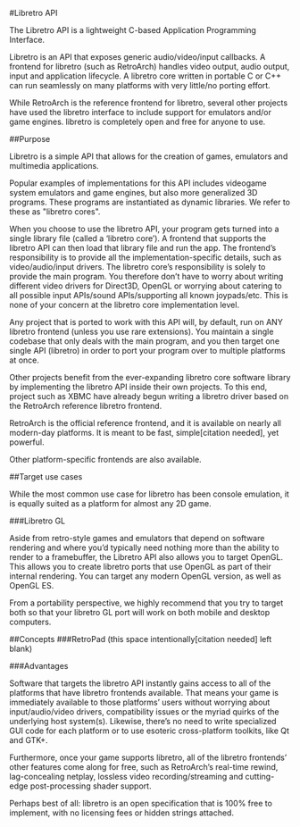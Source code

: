 #Libretro API

The Libretro API is a lightweight C-based Application Programming Interface.

Libretro is an API that exposes generic audio/video/input callbacks. A frontend for libretro (such as RetroArch) handles video output, audio output, input and application lifecycle. A libretro core written in portable C or C++ can run seamlessly on many platforms with very little/no porting effort.

While RetroArch is the reference frontend for libretro, several other projects have used the libretro interface to include support for emulators and/or game engines. libretro is completely open and free for anyone to use.


##Purpose

Libretro is a simple API that allows for the creation of games, emulators and multimedia applications.

Popular examples of implementations for this API includes videogame system emulators and game engines, but also more generalized 3D programs. These programs are instantiated as dynamic libraries. We refer to these as "libretro cores".

When you choose to use the libretro API, your program gets turned into a single library file (called a ‘libretro core’). A frontend that supports the libretro API can then load that library file and run the app. The frontend’s responsibility is to provide all the implementation-specific details, such as video/audio/input drivers. The libretro core’s responsibility is solely to provide the main program. You therefore don’t have to worry about writing different video drivers for Direct3D, OpenGL or worrying about catering to all possible input APIs/sound APIs/supporting all known joypads/etc. This is none of your concern at the libretro core implementation level.

Any project that is ported to work with this API will, by default, run on ANY libretro frontend (unless you use rare extensions). You maintain a single codebase that only deals with the main program, and you then target one single API (libretro) in order to port your program over to multiple platforms at once.

Other projects benefit from the ever-expanding libretro core software library by implementing the libretro API inside their own projects. To this end, project such as XBMC have already begun writing a libretro driver based on the RetroArch reference libretro frontend.

RetroArch is the official reference frontend, and it is available on nearly all modern-day platforms. It is meant to be fast, simple[citation needed], yet powerful.

Other platform-specific frontends are also available.

##Target use cases

While the most common use case for libretro has been console emulation, it is equally suited as a platform for almost any 2D game.

###Libretro GL

Aside from retro-style games and emulators that depend on software rendering and where you’d typically need nothing more than the ability to render to a framebuffer, the Libretro API also allows you to target OpenGL. This allows you to create libretro ports that use OpenGL as part of their internal rendering. You can target any modern OpenGL version, as well as OpenGL ES.

From a portability perspective, we highly recommend that you try to target both so that your libretro GL port will work on both mobile and desktop computers.

##Concepts
###RetroPad
(this space intentionally[citation needed] left blank)

###Advantages

Software that targets the libretro API instantly gains access to all of the platforms that have libretro frontends available. That means your game is immediately available to those platforms’ users without worrying about input/audio/video drivers, compatibility issues or the myriad quirks of the underlying host system(s). Likewise, there’s no need to write specialized GUI code for each platform or to use esoteric cross-platform toolkits, like Qt and GTK+.

Furthermore, once your game supports libretro, all of the libretro frontends’ other features come along for free, such as RetroArch’s real-time rewind, lag-concealing netplay, lossless video recording/streaming and cutting-edge post-processing shader support.

Perhaps best of all: libretro is an open specification that is 100% free to implement, with no licensing fees or hidden strings attached. 
